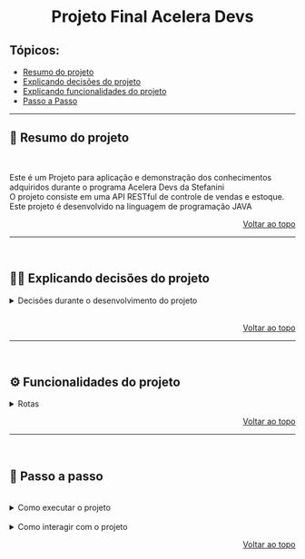 <h1 id="top" align="center">Projeto Final Acelera Devs</h1>

<h2>Tópicos:</h2>

- [Resumo do projeto](#summary)
- [Explicando decisões do projeto](#decisions)
- [Explicando funcionalidades do projeto](#functionalities)
- [Passo a Passo](#stepByStep)

---

<h2 id="summary">📝 Resumo do projeto</h2>

<br>

Este é um Projeto para aplicação e demonstração dos conhecimentos adquiridos durante o programa Acelera Devs da Stefanini
<br>
O projeto consiste em uma API RESTful de controle de vendas e estoque.
Este projeto é desenvolvido na linguagem de programação JAVA


<p align="right"><a href="#top">Voltar ao topo</a></p>

---

<br>

<h2 id="decisions">👨‍💻 Explicando decisões do projeto</h2>
<details><summary>Decisões durante o desenvolvimento do projeto</summary>
<p>

Boa Parte do projeto foi desenvolvido utilizando a biblioteca Lombok para auxiliar e agilizar o desenvolvimento das classes Java.

Utilizei também a biblioteca Flyway para gerenciar a comunicação com banco de dados e o gerenciamento das migrations. 

Neste projeto foi utilizado das seguintes tecnologias.
* Java
* JPA
* MySql
* Springboot
* Maven
* Poi Apache
* Lombok
* Flyway


</p>
</details>

<br>

<p align="right"><a href="#top">Voltar ao topo</a></p>

---

<br>

<h2 id="functionalities">⚙️ Funcionalidades do projeto</h2>

<details><summary>Rotas</summary>

<br>

Como dito já no início da descrição dos requisitos do Projeto, este é composto por 5 seções principais:
1.	Cliente
2.	Produto
3.	Entrada
4.	Venda
5.  Relatórios

Separei as sessões em 5 rotas principais e em cada uma delas suas respectivas necessidades, a baixo temos uma tabela para exemplificar

<br>

<h3>Cliente</h3>

| Endpoint       | Métodos HTTP | Descrição                              |
|----------------|--------------|----------------------------------------|
| /cliente       | POST         | Utilizado para cadastrar um cliente    |
| /cliente       | GET          | Retorna lista de clientes              |
| /cliente/{cpf} | GET          | Retorna os dados do cliente específico |
| /cliente       | PUT          | Altera um cliente a partir do seu CPF  |
| /cliente{cpf}  | DELETE       | Efetua um delete do cliente            |

<br>

<h3>Produto</h3>

| Endpoint      | Métodos HTTP | Descrição                              |
|---------------|--------------|----------------------------------------|
| /produto      | POST         | Utilizado para cadastrar um produto    |
| /produto      | GET          | Retorna lista de produto               |
| /produto/{id} | GET          | Retorna os dados do produto específico |
| /produto      | PUT          | Altera um produto a partir do seu ID   |
| /produto/{id} | DELETE       | Efetua um delete do produto            |

<br>

<h3>Entrada</h3>

| Endpoint      | Métodos HTTP | Descrição                                                               |
|---------------|--------------|-------------------------------------------------------------------------|
| /entrada/{id} | POST         | Utilizado para cadastrar uma venda de um produto a partir do seu código |

<br>

<h3>Vendas</h3>

| Endpoint     | Métodos HTTP | Descrição                                                                                         |
|--------------|--------------|---------------------------------------------------------------------------------------------------|
| /vendas/xlsx | POST         | Utilizado para registrar um arquivo em Excel (xlsx) e cadastrar os campos em uma tabela de vendas |

<h3>Relatórios</h3>

| Endpoint              | Métodos HTTP | Descrição                                                   |
|-----------------------|--------------|-------------------------------------------------------------|
| /relatorio/{cpf}      | GET          | Utilizado para emitir um relatório de compras por CPF       |
| /relatorio/{ano}{mes} | GET          | Utilizado para emitir um relatório de compras por ano e mês |
<br>
</p>
</details>

<p align="right"><a href="#top">Voltar ao topo</a></p>

---

<br>

<h2 id="stepByStep">🦶 Passo a passo</h2>

<br>

<details><summary>Como executar o projeto</summary>
<p>

<details><summary>⚠️ Pré requisitos</summary>
<p>

<br>
 Na sua máquina você deve ter:

- Git
- Java Versão 17
- MySQL

<a href="https://git-scm.com/book/en/v2/Getting-Started-Installing-Git">Git</a>, <a href="https://www.java.com/pt-BR/download/ie_manual.jsp">Java</a> e <a href="https://dev.mysql.com/downloads/installer/">MySQL</a>

<br>

```bash
# Faça o clone do repositório:
$ git clone git@github.com:pablovr1000/aceleraDevsAPI.git
 
# Edite o arquivo application.properties colocando os dados de acesso do seu MySQL Local e o nome do seu Banco de Dados:
 
# Utilize a IDE de sua preferência, sugestão é utilizar o IntelliJ
```
<a href="https://www.jetbrains.com/pt-br/idea/download">IntelliJ</a>

</p>
</details>
</p>
</details>

<br>

<details><summary>Como interagir com o projeto</summary>
<p>

 - Na pasta raiz do projeto, importe o arquivo AceleraDevsPabloAPI.postman_collection.Json em seu Postman

</p>
</details>

<p align="right"><a href="#top">Voltar ao topo</a></p>

<br>

